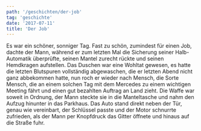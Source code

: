 ```yaml
---
path: '/geschichten/der-job'
tag: 'geschichte'
date: '2017-07-11'
title: 'Der Job'
---
```


Es war ein schöner, sonniger Tag. Fast zu schön, zumindest für einen Job, dachte der Mann, während er zum letzten Mal die Sicherung seiner Halb-Automatik überprüfte, seinen Mantel zurecht rückte und seinen Hemdkragen aufstellen. Das Duschen war eine Wohltat gewesen, es hatte die letzten Blutspuren vollständig abgewaschen, die er letzten Abend nicht ganz abbekommen hatte, nun roch er wieder nach Mensch, die Sorte Mensch, die an einem solchen Tag mit dem Mercedes zu einem wichtigen Meeting fährt und einen gut bezahlten Auftrag an Land zieht.
Die Waffe war soweit in Ordnung, der Mann steckte sie in die Manteltasche und nahm den Aufzug hinunter in das Parkhaus. Das Auto stand direkt neben der Tür, genau wie vereinbart, der Schlüssel passte und der Motor schnurrte zufrieden, als der Mann per Knopfdruck das Gitter öffnete und hinaus auf die Straße fuhr.


